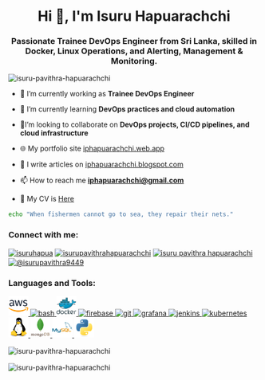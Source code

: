 <h1 align="center">Hi 👋, I'm Isuru Hapuarachchi</h1>
<h3 align="center">Passionate Trainee DevOps Engineer from Sri Lanka, skilled in Docker, Linux Operations, and Alerting, Management & Monitoring.</h3>

<p align="left"> <img src="https://komarev.com/ghpvc/?username=isuru-pavithra-hapuarachchi&label=Profile%20views&color=0e75b6&style=flat" alt="isuru-pavithra-hapuarachchi" /> </p>

- 🔭 I’m currently working as **Trainee DevOps Engineer**

- 🌱 I’m currently learning **DevOps practices and cloud automation**

- 👯I’m looking to collaborate on **DevOps projects, CI/CD pipelines, and cloud infrastructure**

- 🌐 My portfolio site [iphapuarachchi.web.app](https://iphapuarachchi.web.app)

- 📝 I write articles on [iphapuarachchi.blogspot.com](https://iphapuarachchi.blogspot.com/)

- 📫 How to reach me **iphapuarachchi@gmail.com**

- 📄 My CV is    [Here](https://iphapuarachchi.web.app/IsuruHapuarachchi.pdf)

```sh
echo "When fishermen cannot go to sea, they repair their nets."
```
<h3 align="left">Connect with me:</h3>
<p align="left">
<a href="https://twitter.com/isuruhapua" target="blank"><img align="center" src="https://raw.githubusercontent.com/rahuldkjain/github-profile-readme-generator/master/src/images/icons/Social/twitter.svg" alt="isuruhapua" height="30" width="40" /></a>
<a href="https://linkedin.com/in/isurupavithrahapuarachchi" target="blank"><img align="center" src="https://raw.githubusercontent.com/rahuldkjain/github-profile-readme-generator/master/src/images/icons/Social/linked-in-alt.svg" alt="isurupavithrahapuarachchi" height="30" width="40" /></a>
<a href="https://fb.com/isuru pavithra hapuarachchi" target="blank"><img align="center" src="https://raw.githubusercontent.com/rahuldkjain/github-profile-readme-generator/master/src/images/icons/Social/facebook.svg" alt="isuru pavithra hapuarachchi" height="30" width="40" /></a>
<a href="https://www.youtube.com/c/@isurupavithra9449" target="blank"><img align="center" src="https://raw.githubusercontent.com/rahuldkjain/github-profile-readme-generator/master/src/images/icons/Social/youtube.svg" alt="@isurupavithra9449" height="30" width="40" /></a>
</p>

<h3 align="left">Languages and Tools:</h3>
<p align="left"> <a href="https://aws.amazon.com" target="_blank" rel="noreferrer"> <img src="https://raw.githubusercontent.com/devicons/devicon/master/icons/amazonwebservices/amazonwebservices-original-wordmark.svg" alt="aws" width="40" height="40"/> </a> <a href="https://www.gnu.org/software/bash/" target="_blank" rel="noreferrer"> <img src="https://www.vectorlogo.zone/logos/gnu_bash/gnu_bash-icon.svg" alt="bash" width="40" height="40"/> </a> <a href="https://www.docker.com/" target="_blank" rel="noreferrer"> <img src="https://raw.githubusercontent.com/devicons/devicon/master/icons/docker/docker-original-wordmark.svg" alt="docker" width="40" height="40"/> </a> <a href="https://firebase.google.com/" target="_blank" rel="noreferrer"> <img src="https://www.vectorlogo.zone/logos/firebase/firebase-icon.svg" alt="firebase" width="40" height="40"/> </a> <a href="https://git-scm.com/" target="_blank" rel="noreferrer"> <img src="https://www.vectorlogo.zone/logos/git-scm/git-scm-icon.svg" alt="git" width="40" height="40"/> </a> <a href="https://grafana.com" target="_blank" rel="noreferrer"> <img src="https://www.vectorlogo.zone/logos/grafana/grafana-icon.svg" alt="grafana" width="40" height="40"/> </a> <a href="https://www.jenkins.io" target="_blank" rel="noreferrer"> <img src="https://www.vectorlogo.zone/logos/jenkins/jenkins-icon.svg" alt="jenkins" width="40" height="40"/> </a> <a href="https://kubernetes.io" target="_blank" rel="noreferrer"> <img src="https://www.vectorlogo.zone/logos/kubernetes/kubernetes-icon.svg" alt="kubernetes" width="40" height="40"/> </a> <a href="https://www.linux.org/" target="_blank" rel="noreferrer"> <img src="https://raw.githubusercontent.com/devicons/devicon/master/icons/linux/linux-original.svg" alt="linux" width="40" height="40"/> </a> <a href="https://www.mongodb.com/" target="_blank" rel="noreferrer"> <img src="https://raw.githubusercontent.com/devicons/devicon/master/icons/mongodb/mongodb-original-wordmark.svg" alt="mongodb" width="40" height="40"/> </a> <a href="https://www.mysql.com/" target="_blank" rel="noreferrer"> <img src="https://raw.githubusercontent.com/devicons/devicon/master/icons/mysql/mysql-original-wordmark.svg" alt="mysql" width="40" height="40"/> </a> <a href="https://www.python.org" target="_blank" rel="noreferrer"> <img src="https://raw.githubusercontent.com/devicons/devicon/master/icons/python/python-original.svg" alt="python" width="40" height="40"/> </a> </p>

<p><img align="center" src="https://github-readme-stats.vercel.app/api/top-langs?username=isuru-pavithra-hapuarachchi&show_icons=true&locale=en&layout=compact" alt="isuru-pavithra-hapuarachchi" /></p>
<p><img align="center" src="https://github-readme-streak-stats.herokuapp.com/?user=isuru-pavithra-hapuarachchi&" alt="isuru-pavithra-hapuarachchi" /></p>

